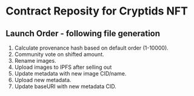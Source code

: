 # Contract Reposity for Cryptids NFT

## Launch Order - following file generation
1. Calculate provenance hash based on default order (1-10000). 
2. Community vote on shifted amount.
3. Rename images.
4. Upload images to IPFS after selling out 
5. Update metadata with new image CID/name.
6. Upload new metadata.
7. Update baseURI with new metadata CID.
